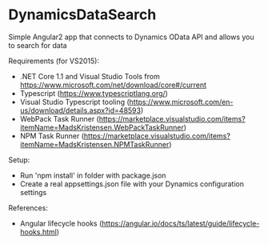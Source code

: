 # DynamicsDataSearch
Simple Angular2 app that connects to Dynamics OData API and allows you to search for data

Requirements (for VS2015):
- .NET Core 1.1 and Visual Studio Tools from https://www.microsoft.com/net/download/core#/current
- Typescript (https://www.typescriptlang.org/)
- Visual Studio Typescript tooling (https://www.microsoft.com/en-us/download/details.aspx?id=48593)
- WebPack Task Runner (https://marketplace.visualstudio.com/items?itemName=MadsKristensen.WebPackTaskRunner)
- NPM Task Runner (https://marketplace.visualstudio.com/items?itemName=MadsKristensen.NPMTaskRunner)

Setup:
- Run 'npm install' in folder with package.json
- Create a real appsettings.json file with your Dynamics configuration settings


References:
- Angular lifecycle hooks (https://angular.io/docs/ts/latest/guide/lifecycle-hooks.html)
